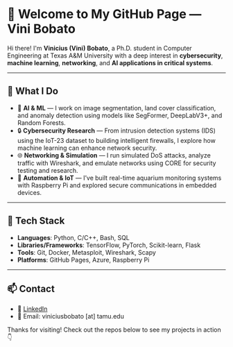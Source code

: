 # 👋 Welcome to My GitHub Page — Vini Bobato

Hi there! I'm **Vinicius (Vini) Bobato**, a Ph.D. student in Computer Engineering at Texas A&M University with a deep interest in **cybersecurity**, **machine learning**, **networking**, and **AI applications in critical systems**.

---

## 🔧 What I Do

- 🧠 **AI & ML** — I work on image segmentation, land cover classification, and anomaly detection using models like SegFormer, DeepLabV3+, and Random Forests.
- 🔒 **Cybersecurity Research** — From intrusion detection systems (IDS) using the IoT-23 dataset to building intelligent firewalls, I explore how machine learning can enhance network security.
- 🌐 **Networking & Simulation** — I run simulated DoS attacks, analyze traffic with Wireshark, and emulate networks using CORE for security testing and research.
- 🤖 **Automation & IoT** — I’ve built real-time aquarium monitoring systems with Raspberry Pi and explored secure communications in embedded devices.

---


## 🚀 Tech Stack

- **Languages**: Python, C/C++, Bash, SQL
- **Libraries/Frameworks**: TensorFlow, PyTorch, Scikit-learn, Flask
- **Tools**: Git, Docker, Metasploit, Wireshark, Scapy
- **Platforms**: GitHub Pages, Azure, Raspberry Pi

---

## 📫 Contact

- 🔗 [LinkedIn](https://www.linkedin.com/in/viniciusbobato)
- 📧 Email: viniciusbobato [at] tamu.edu

Thanks for visiting! Check out the repos below to see my projects in action 👇
